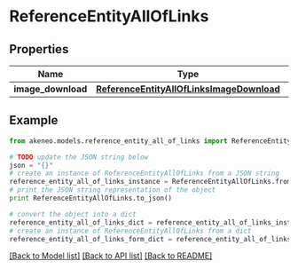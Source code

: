 # ReferenceEntityAllOfLinks


## Properties
Name | Type | Description | Notes
------------ | ------------- | ------------- | -------------
**image_download** | [**ReferenceEntityAllOfLinksImageDownload**](ReferenceEntityAllOfLinksImageDownload.md) |  | [optional] 

## Example

```python
from akeneo.models.reference_entity_all_of_links import ReferenceEntityAllOfLinks

# TODO update the JSON string below
json = "{}"
# create an instance of ReferenceEntityAllOfLinks from a JSON string
reference_entity_all_of_links_instance = ReferenceEntityAllOfLinks.from_json(json)
# print the JSON string representation of the object
print ReferenceEntityAllOfLinks.to_json()

# convert the object into a dict
reference_entity_all_of_links_dict = reference_entity_all_of_links_instance.to_dict()
# create an instance of ReferenceEntityAllOfLinks from a dict
reference_entity_all_of_links_form_dict = reference_entity_all_of_links.from_dict(reference_entity_all_of_links_dict)
```
[[Back to Model list]](../README.md#documentation-for-models) [[Back to API list]](../README.md#documentation-for-api-endpoints) [[Back to README]](../README.md)


